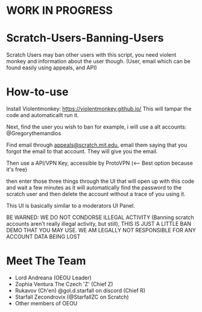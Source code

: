 # WORK IN PROGRESS
# Scratch-Users-Banning-Users
Scratch Users may ban other users with this script, you need violent monkey and information about the user though. (User, email which can be found easily using appeals, and API)


# How-to-use
Install Violentmonkey: https://violentmonkey.github.io/
This will tampar the code and automaticallt run it.

Next, find the user you wish to ban
for example, i will use a alt accounts: @Gregorythemandios

Find email through appeals@scratch.mit.edu, email them saying that you forgot the email to that account. They will give you the email.

Then use a API/VPN Key, accessible by ProtoVPN (<-- Best option because it's free)

then enter those three things through the UI that will open up with this code and wait a few minutes as it will automatically find the password to the scratch user and then delete the account without a trace of you using it.

This UI is basically similar to a moderators UI Panel. 

BE WARNED: WE DO NOT CONDORSE ILLEGAL ACTIVITY (Banning scratch accounts aren't really illegal activity, but still), THIS IS JUST A LITTLE BAN DEMO THAT YOU MAY USE. WE AM LEGALLY NOT RESPONSIBLE FOR ANY ACCOUNT DATA BEING LOST

# Meet The Team
- Lord Andreana (OEOU Leader)
- Zophia Ventura The Czech 'Z' (Chief Z)
- Rukavov (Ch'en) @gol.d.starfall on discord (Chief R)
- Starfall Zecondrovix (@StarfallZC on Scratch)
- Other members of OEOU
